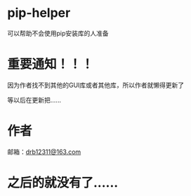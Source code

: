 # pip-helper
可以帮助不会使用pip安装库的人准备

# 重要通知！！！
因为作者找不到其他的GUI库或者其他库，所以作者就懒得更新了

等以后在更新把......

# 作者
邮箱：drb12311@163.com

# 之后的就没有了......